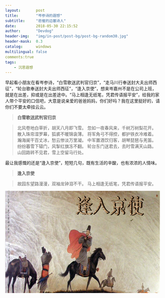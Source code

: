 ```yaml
---
layout:       post
title:        "岑参诗的遐想"
subtitle:     "悲催的边塞诗人"
date:         2018-05-30 22:15:52
author:       "Devdog"
header-img:   "img/in-post/post-bg/post-bg-random30.jpg"
header-mask:  0.3
catalog:      windows
multilingual: false
comments:true
tags:
    - 沉思遐想
---
```




早起看小朋友在看岑参诗，“白雪歌送武判官归京”，“走马川行奉送封大夫出师西征”，“轮台歌奉送封大夫出师西征”，“逢入京使”，想来岑嘉州不是在公司上班，就是在出差，抑或是在出差途中。“马上相逢无纸笔，凭君传语报平安”，给我的家人带个平安的口信吧，大意是说亲爱的爸爸妈妈，你们好吗？我在这里挺好的，请你们不要太牵挂云云。

>**白雪歌送武判官归京**

>北风卷地白草折，胡天八月即飞雪。
忽如一夜春风来，千树万树梨花开。
散入珠帘湿罗幕，狐裘不暖锦衾薄。
将军角弓不得控，都护铁衣冷难着。
瀚海阑干百丈冰，愁云惨淡万里凝。
中军置酒饮归客，胡琴琵琶与羌笛。
纷纷暮雪下辕门，风掣红旗冻不翻。
轮台东门送君去，去时雪满天山路。
山回路转不见君，雪上空留马行处。

最让我感慨的还是“逢入京使”，短短几句，既有生活的辛酸，也有浓浓的人情味。

>**逢入京使**

>故园东望路漫漫，双袖龙钟泪不干。
马上相逢无纸笔，凭君传语报平安。

![逢入京使](/img/in-post/20180530/cengsheng.jpg)
